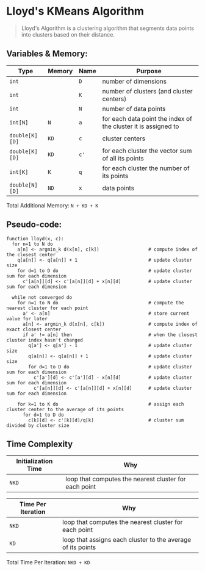 # Lloyd's KMeans Algorithm

> Lloyd's Algorithm is a clustering algorithm that segments data points into clusters based on their distance.

## Variables & Memory:

| Type           | Memory | Name | Purpose                                                        |
| -------------- | ------ | ---- | -------------------------------------------------------------- |
| `int`          |        | `D`  | number of dimensions                                           |
| `int`          |        | `K`  | number of clusters (and cluster centers)                       |
| `int`          |        | `N`  | number of data points                                          |
| `int[N]`       | `N`    | `a`  | for each data point the index of the cluster it is assigned to |
| `double[K][D]` | `KD`   | `c`  | cluster centers                                                |
| `double[K][D]` | `KD`   | `c'` | for each cluster the vector sum of all its points              |
| `int[K]`       | `K`    | `q`  | for each cluster the number of its points                      |
| `double[N][D]` | `ND`   | `x`  | data points                                                    |

Total Additional Memory: `N + KD + K`

## Pseudo-code:

```
function lloyd(x, c):
  for n=1 to N do
    a[n] <- argmin_k d(x[n], c[k])                  # compute index of the closest center
    q[a[n]] <- q[a[n]] + 1                          # update cluster size
    for d=1 to D do                                 # update cluster sum for each dimension
      c'[a[n]][d] <- c'[a[n]][d] + x[n][d]          # update cluster sum for each dimension

  while not converged do
    for n=1 to N do                                 # compute the nearest cluster for each point
      a' <- a[n]                                    # store current value for later
      a[n] <- argmin_k d(x[n], c[k])                # compute index of exact closest center
      if a' != a[n] then                            # when the closest cluster index hasn't changed
        q[a'] <- q[a'] - 1                          # update cluster size
        q[a[n]] <- q[a[n]] + 1                      # update cluster size
        for d=1 to D do                             # update cluster sum for each dimension
          c'[a'][d] <- c'[a'][d] - x[n][d]          # update cluster sum for each dimension
          c'[a[n]][d] <- c'[a[n]][d] + x[n][d]      # update cluster sum for each dimension

    for k=1 to K do                                 # assign each cluster center to the average of its points
      for d=1 to D do
        c[k][d] <- c'[k][d]/q[k]                    # cluster sum divided by cluster size
```

## Time Complexity

| Initialization Time | Why                                                   |
| ------------------- | ----------------------------------------------------- |
| `NKD`               | loop that computes the nearest cluster for each point |

| Time Per Iteration | Why                                                         |
| ------------------ | ----------------------------------------------------------- |
| `NKD`              | loop that computes the nearest cluster for each point       |
| `KD`               | loop that assigns each cluster to the average of its points |

Total Time Per Iteration: `NKD + KD`
